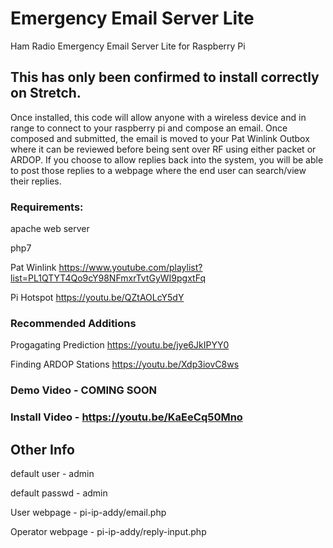 # Emergency Email Server Lite 

Ham Radio Emergency Email Server Lite for Raspberry Pi

## This has only been confirmed to install correctly on Stretch. 



Once installed, this code will allow anyone with a wireless device and in range to connect to your raspberry pi and compose an email. Once composed and submitted, the email is moved to your Pat Winlink Outbox where it can be reviewed before being sent over RF using either packet or ARDOP. If you choose to allow replies back into the system, you will be able to post those replies to a webpage where the end user can search/view their replies.

### Requirements:

apache web server

php7

Pat Winlink https://www.youtube.com/playlist?list=PL1QTYT4Qo9cY98NFmxrTvtGyWI9pgxtFq

Pi Hotspot https://youtu.be/QZtAOLcY5dY

### Recommended Additions

Progagating Prediction https://youtu.be/jye6JkIPYY0

Finding ARDOP Stations https://youtu.be/Xdp3iovC8ws

### Demo Video - COMING SOON

### Install Video - https://youtu.be/KaEeCq50Mno

## Other Info
default user - admin

default passwd - admin

User webpage - pi-ip-addy/email.php
  
Operator webpage - pi-ip-addy/reply-input.php


